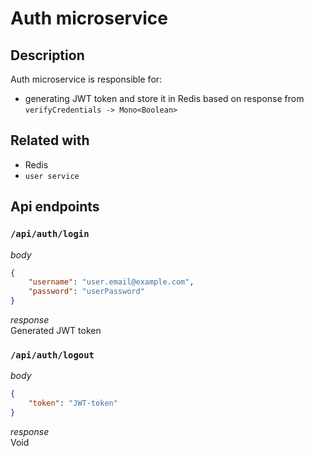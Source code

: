 # Auth microservice

## Description
Auth microservice is responsible for:
- generating JWT token and store it in Redis based on response from `verifyCredentials -> Mono<Boolean>`

## Related with
- Redis
- `user service`
 

## Api endpoints
### `/api/auth/login`
*body*
```json
{
    "username": "user.email@example.com",
    "password": "userPassword"
}
```
*response* \
Generated JWT token

### `/api/auth/logout`
*body*
```json
{
    "token": "JWT-token"    
}
```
*response* \
Void